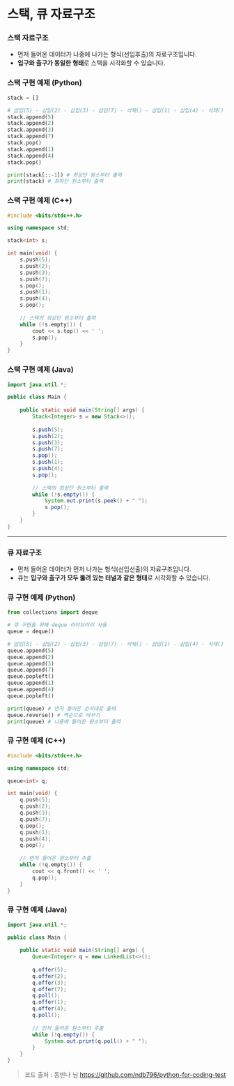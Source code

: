 # 스택, 큐 자료구조

### 스택 자료구조

- 먼저 들어온 데이터가 나중에 나가는 형식(선입후출)의 자료구조입니다. 
- **입구와 출구가 동일한 형태**로 스택을 시각화할 수 있습니다. 

### 스택 구현 예제 (Python)

```python
stack = []

# 삽입(5) - 삽입(2) - 삽입(3) - 삽입(7) - 삭제() - 삽입(1) - 삽입(4) - 삭제()
stack.append(5)
stack.append(2)
stack.append(3)
stack.append(7)
stack.pop()
stack.append(1)
stack.append(4)
stack.pop()

print(stack[::-1]) # 최상단 원소부터 출력
print(stack) # 최하단 원소부터 출력
```

### 스택 구현 예제 (C++)

```c++
#include <bits/stdc++.h>

using namespace std;

stack<int> s;

int main(void) {
    s.push(5);
    s.push(2);
    s.push(3);
    s.push(7);
    s.pop();
    s.push(1);
    s.push(4);
    s.pop();
    
    // 스택의 최상단 원소부터 출력
    while (!s.empty()) {
        cout << s.top() << ' ';
        s.pop();
    }
}
```

### 스택 구현 예제 (Java)

```java
import java.util.*;

public class Main {
    
    public static void main(String[] args) {
        Stack<Integer> s = new Stack<>();
        
        s.push(5);
        s.push(2);
        s.push(3);
        s.push(7);
        s.pop();
        s.push(1);
        s.push(4);
        s.pop();
        
        // 스택의 최상단 원소부터 출력
        while (!s.empty()) {
            System.out.print(s.peek() + " ");
            s.pop();
        }
    }
}
```

---

### 큐 자료구조

- 먼저 들어온 데이터가 먼저 나가는 형식(선입선출)의 자료구조입니다. 
- 큐는 **입구와 출구가 모두 뚫려 있는 터널과 같은 형태**로 시각화할 수 있습니다. 

### 큐 구현 예제 (Python)

```python
from collections import deque

# 큐 구현을 위해 deque 라이브러리 사용
queue = deque()

# 삽입(5) - 삽입(2) - 삽입(3) - 삽입(7) - 삭제() - 삽입(1) - 삽입(4) - 삭제()
queue.append(5)
queue.append(2)
queue.append(3)
queue.append(7)
queue.popleft()
queue.append(1)
queue.append(4)
queue.popleft()

print(queue) # 먼저 들어온 순서대로 출력
queue.reverse() # 역순으로 바꾸기
print(queue) # 나중에 들어온 원소부터 출력
```

### 큐 구현 예제 (C++)

```c++
#include <bits/stdc++.h>

using namespace std;

queue<int> q;

int main(void) {
    q.push(5);
    q.push(2);
    q.push(3);
    q.push(7);
    q.pop();
    q.push(1);
    q.push(4);
    q.pop();
    
    // 먼저 들어온 원소부터 추출
    while (!q.empty()) {
        cout << q.front() << ' ';
        q.pop();
    }
}
```

### 큐 구현 예제 (Java)

```java
import java.util.*;

public class Main {
    
    public static void main(String[] args) {
        Queue<Integer> q = new LinkedList<>();
        
        q.offer(5);
        q.offer(2);
        q.offer(3);
        q.offer(7);
        q.poll();
        q.offer(1);
        q.offer(4);
        q.poll();
        
        // 먼저 들어온 원소부터 추출
        while (!q.empty()) {
            System.out.print(q.poll() + " ");
        }
    }
}
```

> 코드 출처 : 동빈나 님 https://github.com/ndb796/python-for-coding-test